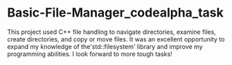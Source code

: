 # Basic-File-Manager_codealpha_task

This project used C++ file handling to navigate directories, examine files, create directories, and copy or move files. It was an excellent opportunity to expand my knowledge of the'std::filesystem' library and improve my programming abilities. I look forward to more tough tasks!
